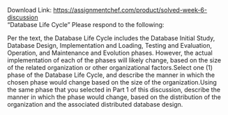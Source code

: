 Download Link: https://assignmentchef.com/product/solved-week-6-discussion
<br>
“Database Life Cycle” Please respond to the following:

Per the text, the Database Life Cycle includes the Database Initial Study, Database Design, Implementation and Loading, Testing and Evaluation, Operation, and Maintenance and Evolution phases. However, the actual implementation of each of the phases will likely change, based on the size of the related organization or other organizational factors.Select one (1) phase of the Database Life Cycle, and describe the manner in which the chosen phase would change based on the size of the organization.Using the same phase that you selected in Part 1 of this discussion, describe the manner in which the phase would change, based on the distribution of the organization and the associated distributed database design.